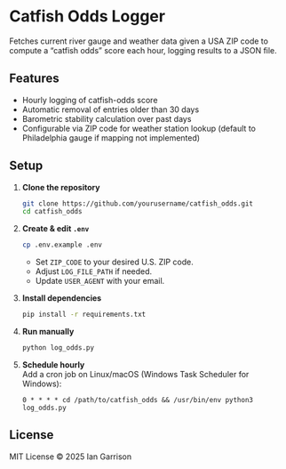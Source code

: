 # Catfish Odds Logger

Fetches current river gauge and weather data given a USA ZIP code to compute a “catfish odds” score each hour, logging results to a JSON file.

## Features

- Hourly logging of catfish-odds score
- Automatic removal of entries older than 30 days
- Barometric stability calculation over past days
- Configurable via ZIP code for weather station lookup (default to Philadelphia gauge if mapping not implemented)

## Setup

1. **Clone the repository**  
   ```bash
   git clone https://github.com/yourusername/catfish_odds.git
   cd catfish_odds
   ```

2. **Create & edit `.env`**  
   ```bash
   cp .env.example .env
   ```
   - Set `ZIP_CODE` to your desired U.S. ZIP code.
   - Adjust `LOG_FILE_PATH` if needed.
   - Update `USER_AGENT` with your email.

3. **Install dependencies**  
   ```bash
   pip install -r requirements.txt
   ```

4. **Run manually**  
   ```bash
   python log_odds.py
   ```

5. **Schedule hourly**  
   Add a cron job on Linux/macOS (Windows Task Scheduler for Windows):
   ```
   0 * * * * cd /path/to/catfish_odds && /usr/bin/env python3 log_odds.py
   ```

## License

MIT License © 2025 Ian Garrison